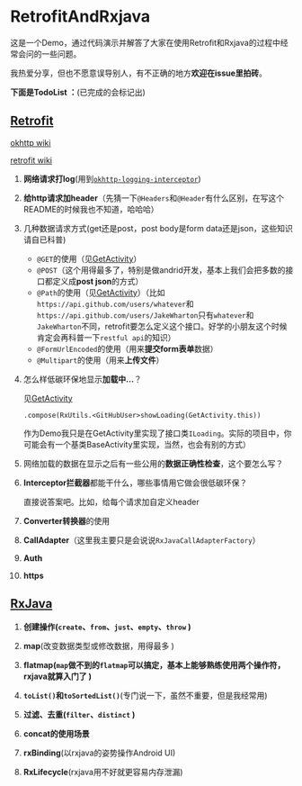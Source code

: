 # RetrofitAndRxjava

这是一个Demo，通过代码演示并解答了大家在使用Retrofit和Rxjava的过程中经常会问的一些问题。

我热爱分享，但也不愿意误导别人，有不正确的地方**欢迎在issue里拍砖**。

**下面是TodoList ：**(已完成的会标记出)


## [Retrofit](http://square.github.io/retrofit/)

[okhttp wiki](https://github.com/square/okhttp/wiki)

[retrofit wiki](https://github.com/square/retrofit/wiki)

1. **网络请求打log**(用到[`okhttp-logging-interceptor`](https://github.com/square/okhttp/tree/master/okhttp-logging-interceptor))

1. **给http请求加header**（先猜一下`@Headers`和`@Header`有什么区别，在写这个README的时候我也不知道，哈哈哈）

1. 几种数据请求方式(get还是post，post body是form data还是json，这些知识请自已科普)

	- `@GET`的使用（见[GetActivity](app/src/main/java/com/dwgg/retrofitandrxjava/GetActivity.java)）
	- `@POST`（这个用得最多了，特别是做andrid开发，基本上我们会把多数的接口都定义成**post json**的方式）
	- `@Path`的使用（见[GetActivity](app/src/main/java/com/dwgg/retrofitandrxjava/GetActivity.java)）（比如`https://api.github.com/users/whatever`和`https://api.github.com/users/JakeWharton`只有`whatever`和`JakeWharton`不同，retrofit要怎么定义这个接口。好学的小朋友这个时候肯定会再科普一下`restful api`的知识）
	- `@FormUrlEncoded`的使用（用来**提交form表单**数据）
	- `@Multipart`的使用（用来**上传文件**）

1. 怎么样低碳环保地显示**加载中...**？

	见[GetActivity](app/src/main/java/com/dwgg/retrofitandrxjava/GetActivity.java)

	`.compose(RxUtils.<GitHubUser>showLoading(GetActivity.this))`

	作为Demo我只是在GetActivity里实现了接口类`ILoading`。实际的项目中，你可能会有一个基类BaseActivity里实现，当然，也会有别的方式）

1. 网络加载的数据在显示之后有一些公用的**数据正确性检查**，这个要怎么写？

1. **Interceptor拦截器**都能干什么，哪些事情用它做会很低碳环保？

	直接说答案吧。比如，给每个请求加自定义header

1. **Converter转换器**的使用

1. **CallAdapter**（这里我主要只是会说说`RxJavaCallAdapterFactory`）

1. **Auth**

1. **https**



## [RxJava](https://github.com/ReactiveX/RxJava/wiki)

1. **创建操作(`create`、`from`、`just`、`empty`、`throw` )**

1. **map**(改变数据类型或修改数据，用得最多 )

1. **flatmap(`map`做不到的`flatmap`可以搞定，基本上能够熟练使用两个操作符，rxjava就算入门了 )**

1. **`toList()`和`toSortedList()`**(专门说一下，虽然不重要，但是我经常用)

1. **过滤、去重(`filter`、`distinct` )**

1. **concat的使用场景**

1. **rxBinding**(以rxjava的姿势操作Android UI)

1. **RxLifecycle**(rxjava用不好就更容易内存泄漏)